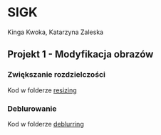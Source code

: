 # SIGK

Kinga Kwoka, Katarzyna Zaleska

## Projekt 1 - Modyfikacja obrazów

### Zwiększanie rozdzielczości
Kod w folderze [resizing](resizing)

### Deblurowanie
Kod w folderze [deblurring](deblurring)
